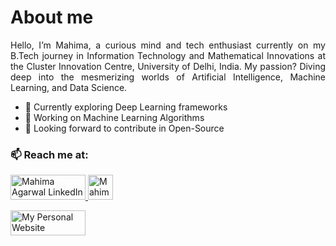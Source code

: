 <h1> About me </h1>
<p align="justify">
 Hello, I’m Mahima, a curious mind and tech enthusiast currently on my B.Tech journey in Information Technology and Mathematical Innovations at the Cluster Innovation Centre, University of Delhi, India. My passion? Diving deep into the mesmerizing worlds of Artificial Intelligence, Machine Learning, and Data Science. </p>

  <p> <ul>
    <li> 🌱 Currently exploring Deep Learning frameworks</li>
    <li> 🔭 Working on Machine Learning Algorithms</li>
    <li> 👯 Looking forward to contribute in Open-Source </li>
  </ul>
    </p>
<p>
   <h3>📫 Reach me at: </h3> 
      <a href="https://www.linkedin.com/in/agarwalmahima01/"> <img align="bottom" src="https://img.shields.io/badge/LinkedIn-0077B5?style=for-the-badge&logo=linkedin&logoColor=white" alt="Mahima Agarwal LinkedIn Profile" height="40" width="120" />
        <a href="https://x.com/Mahima_Agarwal_"> 	<img align ="bottom" src="https://img.shields.io/badge/X-000000?style=for-the-badge&logo=x&logoColor=white" alt="Mahima's Twitter profile" height="40"/></a>
    </a>
</p>
<a href="https://mahi01agarwal.github.io/"><img align="bottom" src="https://img.shields.io/badge/Website-000000?style=for-the-badge&logo=My Personal Website&logoColor=white" alt="My Personal Website" height="40" width="120"/>
